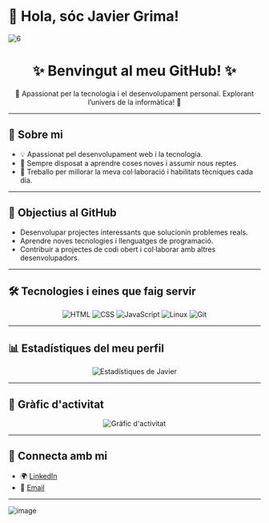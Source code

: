 # 👋 Hola, sóc Javier Grima! 

![6](https://github.com/user-attachments/assets/91a3c053-54fd-4bd0-a216-d139c813ca61)

<div align="center">
  <h1>✨ Benvingut al meu GitHub! ✨</h1>
  <p>🌟 Apassionat per la tecnologia i el desenvolupament personal. Explorant l’univers de la informàtica! 🌟</p>
</div>

---

## 🌟 Sobre mi
- 💡 Apassionat pel desenvolupament web i la tecnologia.  
- 🚀 Sempre disposat a aprendre coses noves i assumir nous reptes.  
- 🤝 Treballo per millorar la meva col·laboració i habilitats tècniques cada dia.  

---

## 🎯 Objectius al GitHub
- Desenvolupar projectes interessants que solucionin problemes reals.  
- Aprendre noves tecnologies i llenguatges de programació.  
- Contribuir a projectes de codi obert i col·laborar amb altres desenvolupadors.  

---

## 🛠️ Tecnologies i eines que faig servir
<div align="center">
  <img src="https://img.shields.io/badge/HTML5-E34F26?style=for-the-badge&logo=html5&logoColor=white" alt="HTML" />
  <img src="https://img.shields.io/badge/CSS3-1572B6?style=for-the-badge&logo=css3&logoColor=white" alt="CSS" />
  <img src="https://img.shields.io/badge/JavaScript-F7DF1E?style=for-the-badge&logo=javascript&logoColor=black" alt="JavaScript" />
  <img src="https://img.shields.io/badge/Linux-FCC624?style=for-the-badge&logo=linux&logoColor=black" alt="Linux" />
  <img src="https://img.shields.io/badge/Git-F05032?style=for-the-badge&logo=git&logoColor=white" alt="Git" />
</div>

---

## 📊 Estadístiques del meu perfil
<div align="center">
  <img src="https://github-readme-stats.vercel.app/api?username=javiergrima&show_icons=true&theme=radical" alt="Estadístiques de Javier" />
</div>

---

## 🌈 Gràfic d'activitat
<div align="center">
  <img src="https://github-readme-activity-graph.vercel.app/graph?username=javiergrima&theme=react-dark" alt="Gràfic d'activitat" />
</div>

---

## 🔗 Connecta amb mi
- 🌍 [LinkedIn](https://www.linkedin.com/in/javier-grima-vivas-20252129a/)  
- 📧 [Email](mailto:javier.grima@gracia.lasalle.cat)

---

![image](https://github.com/user-attachments/assets/b7dce057-63a0-4456-b9d4-32d6d84aac95)

